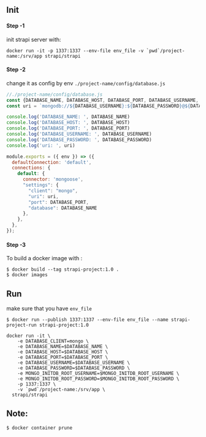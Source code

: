 ## Init

#### Step -1 
init strapi server with:
```
docker run -it -p 1337:1337 --env-file env_file -v `pwd`/project-name:/srv/app strapi/strapi
```

#### Step -2
change it as config by env `./project-name/config/database.js`
```js
//./project-name/config/database.js 
const {DATABASE_NAME, DATABASE_HOST, DATABASE_PORT, DATABASE_USERNAME, DATABASE_PASSWORD} = process.env
const uri = `mongodb://${DATABASE_USERNAME}:${DATABASE_PASSWORD}@${DATABASE_HOST}:${DATABASE_PORT}/${DATABASE_NAME}`

console.log('DATABASE_NAME: ', DATABASE_NAME)
console.log('DATABASE_HOST: ', DATABASE_HOST)
console.log('DATABASE_PORT: ', DATABASE_PORT)
console.log('DATABASE_USERNAME: ', DATABASE_USERNAME)
console.log('DATABASE_PASSWORD: ', DATABASE_PASSWORD)
console.log('uri: ', uri)

module.exports = ({ env }) => ({
  defaultConnection: 'default',
  connections: {
    default: {
      connector: 'mongoose',
      "settings": {
        "client": "mongo",
        "uri": uri,
        "port": DATABASE_PORT,
        "database": DATABASE_NAME
      },
    },
  },
});
```

#### Step -3
To build a docker image with :
```
$ docker build --tag strapi-project:1.0 .
$ docker images
```

## Run
make sure that you have `env_file`
```
$ docker run --publish 1337:1337 --env-file env_file --name strapi-project-run strapi-project:1.0 
```


```
docker run -it \
    -e DATABASE_CLIENT=mongo \
    -e DATABASE_NAME=$DATABASE_NAME \ 
    -e DATABASE_HOST=$DATABASE_HOST \
    -e DATABASE_PORT=$DATABASE_PORT \
    -e DATABASE_USERNAME=$DATABASE_USERNAME \
    -e DATABASE_PASSWORD=$DATABASE_PASSWORD \
    -e MONGO_INITDB_ROOT_USERNAME=$MONGO_INITDB_ROOT_USERNAME \
    -e MONGO_INITDB_ROOT_PASSWORD=$MONGO_INITDB_ROOT_PASSWORD \
    -p 1337:1337 \
    -v `pwd`/project-name:/srv/app \
  strapi/strapi
```


## Note:
```
$ docker container prune
```